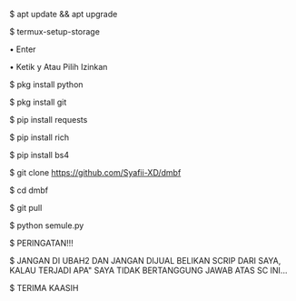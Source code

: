 $ apt update && apt upgrade

$ termux-setup-storage  

   • Enter  

   • Ketik y Atau Pilih Izinkan

$ pkg install python

$ pkg install git

$ pip install requests

$ pip install rich

$ pip install bs4

$ git clone https://github.com/Syafii-XD/dmbf

$ cd dmbf

$ git pull

$ python semule.py

$ PERINGATAN!!!

$ JANGAN DI UBAH2 DAN JANGAN DIJUAL BELIKAN SCRIP DARI SAYA, KALAU TERJADI APA" SAYA TIDAK BERTANGGUNG JAWAB ATAS SC INI...

$ TERIMA KAASIH
